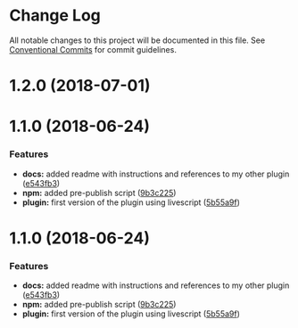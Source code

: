 # Change Log

All notable changes to this project will be documented in this file.
See [Conventional Commits](https://conventionalcommits.org) for commit guidelines.

<a name="1.2.0"></a>
# 1.2.0 (2018-07-01)



<a name="1.1.0"></a>
# 1.1.0 (2018-06-24)


### Features

* **docs:** added readme with instructions and references to my other plugin ([e543fb3](https://github.com/danielo515/packages/commit/e543fb3))
* **npm:** added pre-publish script ([9b3c225](https://github.com/danielo515/packages/commit/9b3c225))
* **plugin:** first version of the plugin using livescript ([5b55a9f](https://github.com/danielo515/packages/commit/5b55a9f))




<a name="1.1.0"></a>
# 1.1.0 (2018-06-24)


### Features

* **docs:** added readme with instructions and references to my other plugin ([e543fb3](https://github.com/danielo515/babel-plugin-all-curried/commit/e543fb3))
* **npm:** added pre-publish script ([9b3c225](https://github.com/danielo515/babel-plugin-all-curried/commit/9b3c225))
* **plugin:** first version of the plugin using livescript ([5b55a9f](https://github.com/danielo515/babel-plugin-all-curried/commit/5b55a9f))

